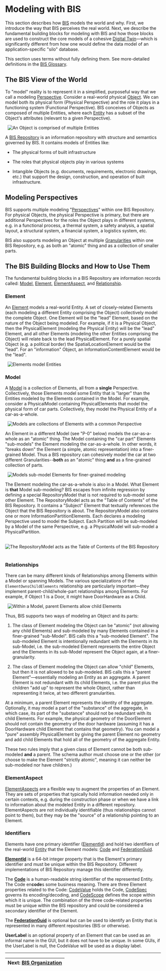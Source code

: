 # Modeling with BIS

This section describes how [BIS](../references/glossary.md#bis) models the world and why. First, we introduce the way that BIS perceives the real world. Next, we describe the fundamental building blocks for modeling with BIS and how those blocks are used to construct the core models of a cohesive [Digital Twin](../references/glossary.md#digital-twin)—which is significantly different from how one would define the data model of an application-specific "silo" database.

This section uses terms without fully defining them. See more-detailed definitions in the [BIS Glossary](../references/glossary.md).

## The BIS View of the World

To "model" reality is to represent it in a simplified, purposeful way that we call a modeling [Perspective](../references/glossary.md#perspective). Consider a real-world physical [Object](../references/glossary.md#object). We can model both its physical form (Physical Perspective) and the role it plays in a functioning system (Functional Perspective). BIS conceives of Objects as composed of multiple Entities, where each [Entity](../references/glossary.md#entity) has a subset of the Object's attributes (relevant to a given Perspective).

&nbsp;
![An Object is comprised of multiple Entities](../media/bis-modeling-01.png "An Object is comprised of multiple Entities") <!--style="width:5.51546in;height:1.97637in"-->
&nbsp;

A [BIS Repository](../references/glossary.md#bis-repository) is an information repository with structure and semantics governed by BIS. It contains models of Entities like:

- The physical forms of built infrastructure

- The roles that physical objects play in various systems

- Intangible Objects (e.g. documents, requirements, electronic drawings, etc.) that support the design, construction, and operation of built infrastructure.

## Modeling Perspectives

BIS supports multiple modeling "[Perspectives](../references/glossary.md#perspective)" within one BIS Repository. For physical Objects, the physical Perspective is primary, but there are additional Perspectives for the roles the Object plays in different systems, e.g. in a functional process, a thermal system, a safety analysis, a spatial layout, a structural system, a financial system, a logistics system, etc.

BIS also supports modeling an Object at multiple [Granularities](../references/glossary.md#granularity) within one BIS Repository, e.g. as both an "atomic" thing and as a collection of smaller parts.

## The BIS Building Blocks and How to Use Them

The fundamental building blocks in a BIS Repository are information records called: [Model](../references/glossary.md#model), [Element](../references/glossary.md#element), [ElementAspect](../references/glossary.md#elementaspect), and [Relationship](../references/glossary.md#relationship).

### Element

An [Element](../references/glossary.md#element) models a real-world Entity. A set of closely-related Elements (each modeling a different Entity comprising the Object) collectively model the complete Object. One Element will be the "lead" Element, based on the nature of the Object being modeled. For example, if it is a Physical Object, then the PhysicalElement (modeling the Physical Entity) will be the "lead" Element, and all other Elements (modeling the other Entities comprising the Object) will relate back to the lead PhysicalElement. For a purely spatial Object (e.g. a political border) the SpatialLocationElement would be the "lead". For an "information" Object, an InformationContentElement would be the "lead".

&nbsp;
![Elements model Entities](../media/bis-modeling-02.png "Elements model Entities")
&nbsp;

### Model

A [Model](../references/glossary.md#model) is a collection of Elements, all from a **single** Perspective. Collectively, those Elements model some Entity that is "larger" than the Entities modeled by the Elements contained in the Model. For example, consider a PhysicalModel containing PhysicalElements that model the physical form of car parts. Collectively, they model the Physical Entity of a car-as-a-whole.

&nbsp;
![Models are collections of Elements with a common Perspective](../media/bis-modeling-03.png "Models are collections of Elements with a common Perspective")
&nbsp;

An Element in a different Model (see "P-0" below) models the car-as-a-whole as an "atomic" thing. The Model containing the "car part" Elements "sub-models" the Element modeling the car-as-a-whole. In other words, it "breaks down" the Element (a simple, atomic representation) into a finer-grained Model. Thus a BIS repository can cohesively model the car at two different Granularities--**both** as an "atomic" thing **and** as a fine-grained collection of parts.

&nbsp;
![Models sub-model Elements for finer-grained modeling](../media/bis-modeling-04.png "Models sub-model Elements for finer-grained modeling")
&nbsp;

The Element modeling the car-as-a-whole is also in a Model. What Element is **that** Model sub-modeling? BIS escapes from infinite regression by defining a special RepositoryModel that is not required to sub-model some other Element. The RepositoryModel acts as the "Table of Contents" of the BIS Repository. It contains a "Subject" Element that textually references the Object that the BIS Repository is about. The RepositoryModel also contains one or more InformationPartitionElements. Each declares a modeling Perspective used to model the Subject. Each Partition will be sub-modeled by a Model of the same Perspective, e.g. a PhysicalModel will sub-model a PhysicalPartition.

&nbsp;
![The RepositoryModel acts as the Table of Contents of the BIS Repository](../media/bis-modeling-05.png "The RepositoryModel acts as the Table of Contents of the BIS Repository")
&nbsp;

### Relationships

There can be many different kinds of Relationships among Elements within a Model or spanning Models. The various specializations of the `ElementOwnsChildElements` relationship are particularly important—they implement parent-child/whole-part relationships among Elements. For example, if Object 1 is a Door, it might have DoorHardware as a Child.

&nbsp;
![Within a Model, parent Elements allow child Elements](../media/bis-modeling-06.png "Within a Model, parent Elements allow child Elements")
&nbsp;

Thus, BIS supports two ways of modeling an Object and its parts:

1. The class of Element modeling the Object can be "atomic" (not allowing any child Elements) and sub-modeled by many Elements contained in a finer-grained "sub-Model". BIS calls this a "sub-modeled Element". The sub-modeled Element is intentionally redundant with the Elements in its sub-Model, i.e. the sub-modeled Element represents the entire Object and the Elements in its sub-Model represent the Object again, at a finer-granularity.

2. The class of Element modeling the Object can allow "child" Elements, but then it is not allowed to be sub-modeled. BIS calls this a "parent Element"—essentially modeling an Entity as an aggregate. A parent Element is not redundant with its child Elements, i.e. the parent plus the children "add up" to represent the whole Object, rather than representing it twice, at two different granularities.

At a minimum, a parent Element represents the identity of the aggregate. Optionally, it may model a part of the "substance" of the aggregate, in which case, its part of the "substance" should not be redundant with its child Elements. For example, the physical geometry of the DoorElement should not contain the geometry of the door hardware (assuming it has a DoorHardware child Element that contains that geometry). You can model a "pure" assembly PhysicalElement by giving the parent Element no geometry and add child Elements that hold all of the geometry of the aggregate Entity.

These two rules imply that a given class of Element cannot be both sub-modeled **and** a parent. The schema author must choose one or the other (or choose to make the Element "strictly atomic", meaning it can neither be sub-modeled nor have children.)

### ElementAspect

[ElementAspects](../references/glossary.md#elementaspect) are a flexible way to augment the properties of an Element. They are sets of properties that typically hold information needed only in certain contexts, e.g. during the construction phase or when we have a link to information about the modeled Entity in a different repository. ElementAspects are not individually identifiable (thus relationships cannot point to them), but they may be the "source" of a relationship pointing to an Element.

### Identifiers

Elements have one primary identifier ([ElementId](../references/glossary.md#elementid)) and hold two identifiers of the real-world [Entity](../references/glossary.md#entity) that the Element models: [Code](../fundamentals/codes.md) and [FederationGuid](../references/glossary.md#federationguid).

[**ElementId**](../references/glossary.md#elementid) is a 64-bit integer property that is the Element's primary identifier and must be unique within the BIS Repository. Different implementations of BIS Repository manage this identifier differently.

The [**Code**](../fundamentals/codes.md) is a human-readable string identifier of the represented Entity. The Code en**code**s some business meaning.
There are three Element properties related to the Code: [CodeValue](../references/glossary.md#codevalue-property) holds the Code, [CodeSpec](../references/glossary.md#codespec-property) governs its encoding/decoding, and [CodeScope](../references/glossary.md#codescope-property) defines the scope within which it is unique. The combination of the three code-related properties must be unique within the BIS repository and could be considered a secondary identifier of the Element.

The [**FederationGuid**](../references/glossary.md#federationguid) is optional but can be used to identify an Entity that is represented in many different repositories (BIS or otherwise).

**UserLabel** is an optional property of an Element that can be used as an informal name in the GUI, but it does not have to be unique. In some GUIs, if the UserLabel is null, the CodeValue will be used as a display label.

---

| Next: [BIS Organization](./bis-organization.md)
|:---
